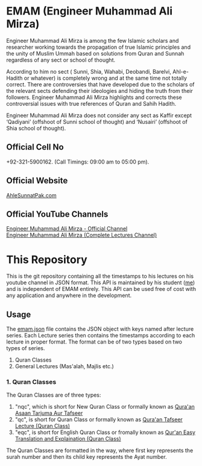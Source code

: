 # EMAM (Engineer Muhammad Ali Mirza)  

Engineer Muhammad Ali Mirza is among the few Islamic scholars and researcher working towards the propagation of true Islamic principles and the unity of Muslim Ummah based on solutions from Quran and Sunnah regardless of any sect or school of thought.  
  
According to him no sect ( Sunni, Shia, Wahabi, Deobandi, Barelvi, Ahl-e-Hadith or whatever) is completely wrong and at the same time not totally correct. There are controversies that have developed due to the scholars of the relevant sects defending their ideologies and hiding the truth from their followers. Engineer Muhammad Ali Mirza highlights and corrects these controversial issues with true references of Quran and Sahih Hadith.  
  
Engineer Muhammad Ali Mirza does not consider any sect as Kaffir except ‘Qadiyani’ (offshoot of Sunni school of thought) and ‘Nusairi’ (offshoot of Shia school of thought).  

## Official Cell No  
+92-321-5900162. (Call Timings: 09:00 am to 05:00 pm).  
## Official Website  
[AhleSunnatPak.com](https://www.AhleSunnatPak.com)  
## Official YouTube Channels  
[Engineer Muhammad Ali Mirza - Official Channel](https://www.youtube.com/user/EngineerMuhammadAliM)  
[Engineer Muhammad Ali Mirza (Complete Lectures Channel)](https://www.youtube.com/user/EngrMuhammadAliMirza)
  
# This Repository  
This is the git repository containing all the timestamps to his lectures on his youtube channel in JSON format. This API is maintained by his student ([me](https://github.com/waleedbutt98)) and is independent of EMAM entirely. This API can be used free of cost with any application and anywhere in the development.  
## Usage  
The [emam.json](https://github.com/waleedbutt98/EMAM/blob/master/emam.json) file contains the JSON object with keys named after lecture series. Each Lecture series then contains the timestamps according to each lecture in proper format. The format can be of two types based on two types of series.  
1. Quran Classes  
2. General Lectures (Mas'alah, Majlis etc.)  
### 1. Quran Classes  
The Quran Classes are of three types:  
1. "nqc", which is short for New Quran Class or formally known as [Qura'an Asaan Tarjuma Aur Tafseer](https://www.youtube.com/playlist?list=PLdC3g7t1lPKQIyoPcakbDO3H4Q-BGMpWK)  
2. "qc", is short for Quran Class or formally known as [Qura'an Tafseer Lecture (Quran Class)](https://www.youtube.com/playlist?list=PLdC3g7t1lPKTHaO-_ZE04Z9h90oye14t-)  
3. "eqc", is short for English Quran Class or fromally known as [Qur'an Easy Translation and Explaination (Quran Class)](https://www.youtube.com/playlist?list=PLdC3g7t1lPKSWbIBKtQX2bb6s1rYgopL7)  
  
The Quran Classes are formatted in the way, where first key represents the surah number and then its child key represents the Ayat number.